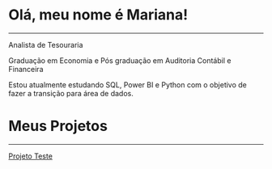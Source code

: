 
# Olá, meu nome é Mariana!
***
Analista de Tesouraria

Graduação em Economia e Pós graduação em Auditoria Contábil e Financeira

Estou atualmente estudando SQL, Power BI e Python com o objetivo de fazer a transição para área de dados.

# Meus Projetos
***
[Projeto Teste](https://github.com/marianamartins228/teste)
